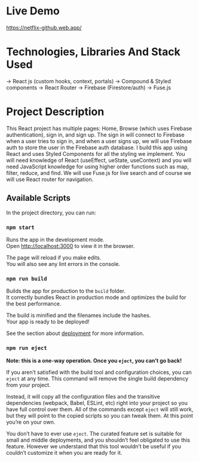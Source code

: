 # Live Demo
https://netflix-github.web.app/

# Technologies, Libraries And Stack Used
-> React js (custom hooks, context, portals)
-> Compound & Styled components
-> React Router
-> Firebase (Firestore/auth)
-> Fuse.js 

# Project Description

This React project has multiple pages: Home, Browse (which uses Firebase authentication), sign in, and sign up. The sign in will connect to Firebase when a user tries to sign in, and when a user signs up, we will use Firebase auth to store the user in the Firebase auth database. I build this app using React and uses Styled Components for all the styling we implement. You will need knowledge of React (useEffect, ueState, useContext) and you will need JavaScript knowledge for using higher order functions such as map, filter, reduce, and find. We will use Fuse.js for live search and of course we will use React router for navigation.

## Available Scripts

In the project directory, you can run:

### `npm start`

Runs the app in the development mode.\
Open [http://localhost:3000](http://localhost:3000) to view it in the browser.

The page will reload if you make edits.\
You will also see any lint errors in the console.


### `npm run build`

Builds the app for production to the `build` folder.\
It correctly bundles React in production mode and optimizes the build for the best performance.

The build is minified and the filenames include the hashes.\
Your app is ready to be deployed!

See the section about [deployment](https://facebook.github.io/create-react-app/docs/deployment) for more information.

### `npm run eject`

**Note: this is a one-way operation. Once you `eject`, you can’t go back!**

If you aren’t satisfied with the build tool and configuration choices, you can `eject` at any time. This command will remove the single build dependency from your project.

Instead, it will copy all the configuration files and the transitive dependencies (webpack, Babel, ESLint, etc) right into your project so you have full control over them. All of the commands except `eject` will still work, but they will point to the copied scripts so you can tweak them. At this point you’re on your own.

You don’t have to ever use `eject`. The curated feature set is suitable for small and middle deployments, and you shouldn’t feel obligated to use this feature. However we understand that this tool wouldn’t be useful if you couldn’t customize it when you are ready for it.



